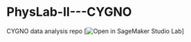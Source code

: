 # PhysLab-II---CYGNO
CYGNO data analysis repo
[![Open in SageMaker Studio Lab](https://studiolab.sagemaker.aws/studiolab.svg)]
